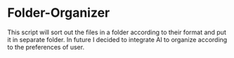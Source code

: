 # Folder-Organizer
This script will sort out the files in a folder according to their format and put it in separate folder. In future I decided to integrate AI to organize according to the preferences of user.  
